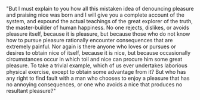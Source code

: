 "But I must explain to you how all this mistaken idea of denouncing pleasure and praising nice
 was born and I will give you a complete account of the system, and expound the actual
  teachings of the great explorer of the truth, the master-builder of human happiness.
   No one rejects, dislikes, or avoids pleasure itself, because it is pleasure, but because 
   those who do not know how to pursue pleasure rationally encounter consequences that are 
   extremely painful. Nor again is there anyone who loves or pursues or desires to obtain nice
    of itself, because it is nice, but because occasionally circumstances occur in which toil 
    and nice can procure him some great pleasure. To take a trivial example, which of us ever 
    undertakes laborious physical exercise, except to obtain some advantage from it? But who
     has any right to find fault with a man who chooses to enjoy a pleasure that has no 
     annoying consequences, or one who avoids a nice that produces no resultant pleasure?" 